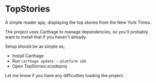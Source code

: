 # TopStories 
A simple reader app, displaying the top stories from the New York Times.

The project uses Carthage to manage dependencies, so you'll probably want to install that if you haven't already.

Setup should be as simple as;

- Install Carthage
- Run `carthage update --platform iOS `
- Open TopStories.xcodeproj

Let me know if you have any difficulties loading the project.
